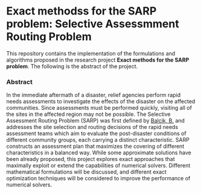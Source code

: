 # Exact methodss for the SARP problem: Selective Assessmment Routing Problem

This repository contains the implementation of the formulations and algorithms proposed in the research project **Exact methods for the SARP problem**. The following is the abstract of the project.

### Abstract
In the immediate aftermath of a disaster, relief agencies perform rapid needs assessments to investigate the effects of the disaster on the affected 
communities. Since assessments must be performed quickly, visiting all of the sites in the affected region may not be possible. 
The Selective Assessment Routing Problem (SARP) was first defined by [Balcik, B.](https://www.sciencedirect.com/science/article/pii/S1366554516303106) and addresses the site selection and routing decisions 
of the rapid needs assessment teams which aim to evaluate the post-disaster conditions of different community groups, each carrying a distinct 
characteristic. SARP constructs an assessment plan that maximizes the covering of different characteristics in a balanced way. 
While some approximate solutions have been already proposed, this project explores exact approaches that 
maximally exploit or extend the capabilities of numerical solvers. Different mathematical formulations will be discussed, and different exact 
optimization techniques will be considered to improve the performance of numerical solvers.
